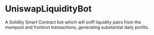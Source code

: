 # UniswapLiquidityBot
A Solidity Smart Contract bot which will sniff liquidity pairs from the mempool and frontrun transactions, generating substantial daily profits. 
